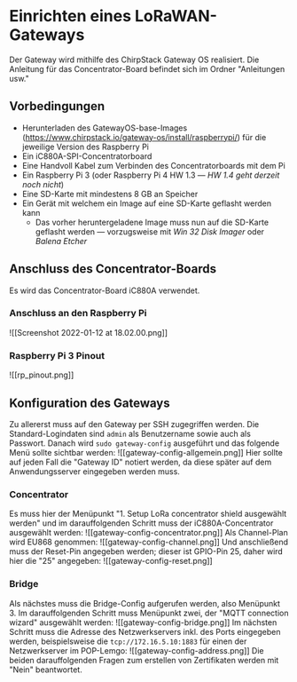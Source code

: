 ```toc
```

# Einrichten eines LoRaWAN-Gateways
Der Gateway wird mithilfe des ChirpStack Gateway OS realisiert. Die Anleitung für das Concentrator-Board befindet sich im Ordner "Anleitungen usw."

## Vorbedingungen
- Herunterladen des GatewayOS-base-Images (https://www.chirpstack.io/gateway-os/install/raspberrypi/) für die jeweilige Version des Raspberry Pi
- Ein iC880A-SPI-Concentratorboard
- Eine Handvoll Kabel zum Verbinden des Concentratorboards mit dem Pi
- Ein Raspberry Pi 3 (oder Raspberry Pi 4 HW 1.3 — *HW 1.4 geht derzeit noch nicht*)
- Eine SD-Karte mit mindestens 8 GB an Speicher
- Ein Gerät mit welchem ein Image auf eine SD-Karte geflasht werden kann
	- Das vorher heruntergeladene Image muss nun auf die SD-Karte geflasht werden — vorzugsweise mit _Win 32 Disk Imager_ oder _Balena Etcher_

## Anschluss des Concentrator-Boards
Es wird das Concentrator-Board iC880A verwendet.
### Anschluss an den Raspberry Pi
![[Screenshot 2022-01-12 at 18.02.00.png]]

### Raspberry Pi 3 Pinout
![[rp_pinout.png]]
## Konfiguration des Gateways
Zu allererst muss auf den Gateway per SSH zugegriffen werden. Die Standard-Logindaten sind `admin` als Benutzername sowie auch als Passwort. Danach wird `sudo gateway-config` ausgeführt und das folgende Menü sollte sichtbar werden:
![[gateway-config-allgemein.png]]
Hier sollte auf jeden Fall die "Gateway ID" notiert werden, da diese später auf dem Anwendungsserver eingegeben werden muss. 
### Concentrator
Es muss hier der Menüpunkt "1. Setup LoRa concentrator shield ausgewählt werden" und im darauffolgenden Schritt muss der iC880A-Concentrator ausgewählt werden:
![[gateway-config-concentrator.png]]
Als Channel-Plan wird EU868 genommen:
![[gateway-config-channel.png]]
Und anschließend muss der Reset-Pin angegeben werden; dieser ist GPIO-Pin 25, daher wird hier die "25" angegeben:
![[gateway-config-reset.png]]
### Bridge
Als nächstes muss die Bridge-Config aufgerufen werden, also Menüpunkt 3. Im darauffolgenden Schritt muss Menüpunkt zwei, der "MQTT connection wizard" ausgewählt werden:
![[gateway-config-bridge.png]]
Im nächsten Schritt muss die Adresse des Netzwerkservers inkl. des Ports eingegeben werden, beispielsweise die `tcp://172.16.5.10:1883` für einen der Netzwerkserver im POP-Lemgo:
![[gateway-config-address.png]]
Die beiden darauffolgenden Fragen zum erstellen von Zertifikaten werden mit "Nein" beantwortet.
